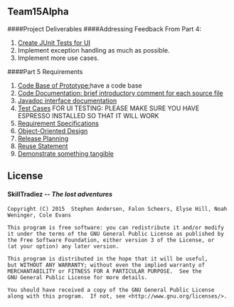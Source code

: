 ## Team15Alpha
####Project Deliverables 
####Addressing Feedback From Part 4:
  1. [Create JUnit Tests for UI](https://github.com/evhill/Team15Alpha/blob/master/Skill/app/src/androidTest/java/com/skilltradiez/skilltraderz/EspressoTest.java)
  2. Implement exception handling as much as possible.
  3. Implement more use cases. 

####Part 5 Requirements
   1. [Code Base of Prototype:](https://github.com/CMPUT301F15T15/Team15Alpha)have a code base
   2. [Code Documentation: brief introductory comment for each source file](https://github.com/CMPUT301F15T15/Team15Alpha/wiki/Brief-Comment-For-Each-File)
   3. [Javadoc interface documentation](https://github.com/CMPUT301F15T15/Team15Alpha/tree/master/docs/Javadocs)
   4. [Test Cases](https://github.com/CMPUT301F15T15/Team15Alpha/tree/master/Skill/app/src/androidTest/java/com/skilltradiez/skilltraderz)
      FOR UI TESTING: PLEASE MAKE SURE YOU HAVE ESPRESSO INSTALLED SO THAT IT WILL WORK 
   5. [Requirement Specifications](https://github.com/CMPUT301F15T15/Team15Alpha/wiki/Use-Cases)
   6. [Object-Oriented Design](https://github.com/CMPUT301F15T15/Team15Alpha/tree/master/docs/UML)
   7. [Release Planning](https://github.com/CMPUT301F15T15/Team15Alpha/wiki/Release-Planning)
   8. [Reuse Statement](https://github.com/CMPUT301F15T15/Team15Alpha/wiki/Reuse-Statement)
   9. [Demonstrate something tangible](https://github.com/CMPUT301F15T15/Team15Alpha/blob/master/p4.mp4) 


## License 
####   __SkillTradiez__ -- _The lost adventures_
   
    Copyright (C) 2015  Stephen Andersen, Falon Scheers, Elyse Hill, Noah Weninger, Cole Evans

    This program is free software: you can redistribute it and/or modify
    it under the terms of the GNU General Public License as published by
    the Free Software Foundation, either version 3 of the License, or
    (at your option) any later version.

    This program is distributed in the hope that it will be useful,
    but WITHOUT ANY WARRANTY; without even the implied warranty of
    MERCHANTABILITY or FITNESS FOR A PARTICULAR PURPOSE.  See the
    GNU General Public License for more details.

    You should have received a copy of the GNU General Public License
    along with this program.  If not, see <http://www.gnu.org/licenses/>.
